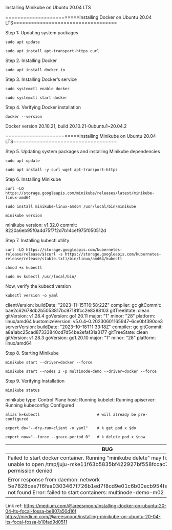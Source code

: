 Installing Minikube on Ubuntu 20.04 LTS

=========================Installing Docker on Ubuntu 20.04 LTS===================================

Step 1: Updating system packages

```
sudo apt update 
```

```
sudo apt install apt-transport-https curl
```

Step 2. Installing Docker
```
sudo apt install docker.io
```
Step 3. Installing Docker’s service
```
sudo systemctl enable docker
```
```
sudo systemctl start docker
```
Step 4. Verifying Docker installation
```
docker --version
```
Docker version 20.10.21, build 20.10.21-0ubuntu1~20.04.2

=========================Installing Minikube on Ubuntu 20.04 LTS===================================

Step 5. Updating system packages and installing Minikube dependencies
```
sudo apt update
```
```
sudo apt install -y curl wget apt-transport-https
```
Step 6. Installing Minikube
```
curl -LO https://storage.googleapis.com/minikube/releases/latest/minikube-linux-amd64
```
```
sudo install minikube-linux-amd64 /usr/local/bin/minikube
```
```
minikube version
```
minikube version: v1.32.0
commit: 8220a6eb95f0a4d75f7f2d7b14cef975f050512d

Step 7. Installing kubectl utility
```
curl -LO https://storage.googleapis.com/kubernetes-release/release/$(curl -s https://storage.googleapis.com/kubernetes-release/release/stable.txt)/bin/linux/amd64/kubectl
```
```
chmod +x kubectl
```
```
sudo mv kubectl /usr/local/bin/
```
Now, verify the kubectl version

```
kubectl version -o yaml
```
clientVersion:
 buildDate: "2023–11–15T16:58:22Z"
 compiler: gc
 gitCommit: bae2c62678db2b5053817bc97181fcc2e8388103
 gitTreeState: clean
 gitVersion: v1.28.4
 goVersion: go1.20.11
 major: "1"
 minor: "28"
 platform: linux/amd64
kustomizeVersion: v5.0.4–0.20230601165947–6ce0bf390ce3
serverVersion:
 buildDate: "2023–10–18T11:33:18Z"
 compiler: gc
 gitCommit: a8a1abc25cad87333840cd7d54be2efaf31a3177
 gitTreeState: clean
 gitVersion: v1.28.3
 goVersion: go1.20.10
 major: "1"
 minor: "28"
 platform: linux/amd64
 
Step 8. Starting Minikube
```
minikube start --driver=docker --force
```
```
minikube start --nodes 2 -p multinode-demo --driver=docker --force
```
Step 9. Verifying Installation
```
minikube status
```
minikube
type: Control Plane
host: Running
kubelet: Running
apiserver: Running
kubeconfig: Configured

```
alias k=kubectl                         # will already be pre-configured
```
```
export do="--dry-run=client -o yaml"    # k get pod x $do
```
```
export now="--force --grace-period 0"   # k delete pod x $now
```
| BUG  | FIX |
| ------------- | ------------- |
| Failed to start docker container. Running "minikube delete" may fix it: boot lock: unable to open /tmp/juju-mke11f63b5835bf422927bf558fccac7a21a838f: permission denied  | ``` minikube delete ```  |
| Error response from daemon: network 5e7828cee7f6faa0303467f726b1ed7f8cd9e01c6b00ecb954fa490bc3086851 not found Error: failed to start containers: multinode-demo-m02  | ``` minikube delete -p multinode-demo ```  |




Link ref:
https://medium.com/@areesmoon/installing-docker-on-ubuntu-20-04-lts-focal-fossa-be807a50d16f
https://medium.com/@areesmoon/installing-minikube-on-ubuntu-20-04-lts-focal-fossa-b10fad9d0511
